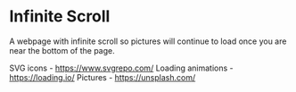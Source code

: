 # Infinite Scroll
A webpage with infinite scroll so pictures will continue to load once you are near the bottom of the page.

SVG icons - https://www.svgrepo.com/
Loading animations - https://loading.io/
Pictures - https://unsplash.com/